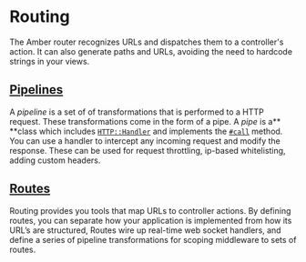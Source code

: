 # Routing

The Amber router recognizes URLs and dispatches them to a controller's action. It can also generate paths and URLs, avoiding the need to hardcode strings in your views.

## [Pipelines](https://github.com/amberframework/online-docs/tree/77946b0fbe0e43bff1a43e42ac904d10ff436067/routing/pipelines.md)

A _pipeline_ is a set of of transformations that is performed to a HTTP request. These transformations come in the form of a pipe. A _pipe_ is a** **class which includes [`HTTP::Handler`](https://crystal-lang.org/api/latest/HTTP/Handler.html) and implements the [`#call`](https://crystal-lang.org/api/latest/HTTP/Handler.html#call%28context%3AHTTP%3A%3AServer%3A%3AContext%29-instance-method) method. You can use a handler to intercept any incoming request and modify the response. These can be used for request throttling, ip-based whitelisting, adding custom headers.

## [Routes](routes.md)

Routing provides you tools that map URLs to controller actions. By defining routes, you can separate how your application is implemented from how its URL’s are structured, Routes wire up real-time web socket handlers, and define a series of pipeline transformations for scoping middleware to sets of routes.

